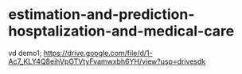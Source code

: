 # estimation-and-prediction-hosptalization-and-medical-care
vd demo1; https://drive.google.com/file/d/1-Ac7_KLY4Q8eihVpGTVtyFvamwxbh6YH/view?usp=drivesdk
